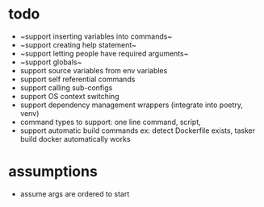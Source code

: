 # todo
- ~support inserting variables into commands~
- ~support creating help statement~
- ~support letting people have required arguments~
- ~support globals~
- support source variables from env variables
- support self referential commands
- support calling sub-configs
- support OS context switching
- support dependency management wrappers (integrate into poetry, venv)
- command types to support: one line command, script,
- support automatic build commands ex: detect Dockerfile exists, tasker build docker automatically works

# assumptions
- assume args are ordered to start